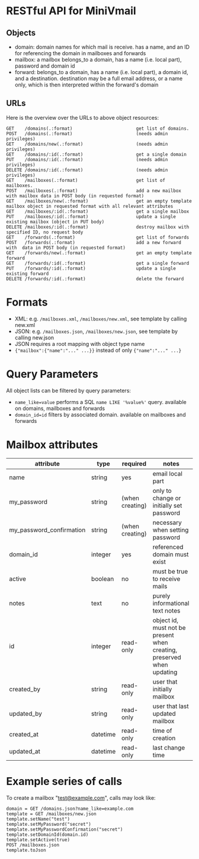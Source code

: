 RESTful API for MiniVmail
=========================

Objects
-------
* domain: domain names for which mail is receive. has a name, and an ID for referencing the domain in mailboxes and forwards
* mailbox: a mailbox belongs_to a domain, has a name (i.e. local part), password and domain id
* forward: belongs_to a domain, has a name (i.e. local part), a domain id, and a destination. destination may be a full email address, or a name only, which is then interpreted within the forward's domain


URLs
----
Here is the overview over the URLs to above object resources:

    GET    /domains(.:format)                        get list of domains.
    POST   /domains(.:format)                        (needs admin privileges)
    GET    /domains/new(.:format)                    (needs admin privileges)
    GET    /domains/:id(.:format)                    get a single domain
    PUT    /domains/:id(.:format)                    (needs admin privileges)
    DELETE /domains/:id(.:format)                    (needs admin privileges)
    GET    /mailboxes(.:format)                      get list of mailboxes. 
    POST   /mailboxes(.:format)                      add a new mailbox with mailbox data in POST body (in requested format)
    GET    /mailboxes/new(.:format)                  get an empty template mailbox object in requested format with all relevant attributes
    GET    /mailboxes/:id(.:format)                  get a single mailbox
    PUT    /mailboxes/:id(.:format)                  update a single existing mailbox (object in PUT body)
    DELETE /mailboxes/:id(.:format)                  destroy mailbox with specified ID, no request body
    GET    /forwards(.:format)                       get list of forwards
    POST   /forwards(.:format)                       add a new forward with  data in POST body (in requested format)
    GET    /forwards/new(.:format)                   get an empty template forward
    GET    /forwards/:id(.:format)                   get a single forward
    PUT    /forwards/:id(.:format)                   update a single existing forward
    DELETE /forwards/:id(.:format)                   delete the forward
 
Formats
=======
* XML: e.g. `/mailboxes.xml`, `/mailboxes/new.xml`, see template by calling new.xml
* JSON: e.g. `/mailboxes.json`, `/mailboxes/new.json`, see template by calling new.json
 * JSON requires a root mapping with object type name
 * `{"mailbox":{"name":"..." ...}}` instead of only `{"name":"..." ...}`
    
Query Parameters
================
All object lists can be filtered by query parameters:

* `name_like=value` performs a SQL `name LIKE '%value%'` query. available on domains, mailboxes and forwards
* `domain_id=id` filters by associated domain. available on mailboxes and forwards
	
Mailbox attributes
==================

attribute                | type     | required        | notes
---------                | ----     | --------        | -----
name                     | string   | yes             | email local part
my_password              | string   | (when creating) | only to change or initially set password
my_password_confirmation | string   | (when creating) | necessary when setting password
domain_id                | integer  | yes             | referenced domain must exist
active                   | boolean  | no              | must be true to receive mails
notes                    | text     | no              | purely informational text notes
id                       | integer  | read-only       | object id, must not be present when creating, preserved when updating
created_by               | string   | read-only       | user that initially mailbox  
updated_by               | string   | read-only       | user that last updated mailbox 
created_at               | datetime | read-only       | time of creation
updated_at               | datetime | read-only       | last change time

Example series of calls
=======================
To create a mailbox "test@example.com", calls may look like:

    domain = GET /domains.json?name_like=example.com
    template = GET /mailboxes/new.json
    template.setName("test")
    template.setMyPassword("secret")
    template.setMyPasswordConfirmation("secret")
    template.setDomainId(domain.id)
    template.setActive(true)
    POST /mailboxes.json
    template.toJson